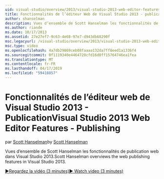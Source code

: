 ```yaml
---
uid: visual-studio/overview/2013/visual-studio-2013-web-editor-features-publishing
title: Fonctionnalités de l’éditeur Web de Visual Studio 2013 - publication | Microsoft Docs
author: shanselman
description: Vues d’ensemble de Scott Hanselman les fonctionnalités de publication web dans Visual Studio 2013.
ms.author: riande
ms.date: 10/17/2013
ms.assetid: 27e27ef7-9c63-4e68-97e7-d943db68290f
msc.legacyurl: /visual-studio/overview/2013/visual-studio-2013-web-editor-features-publishing
msc.type: video
ms.openlocfilehash: 4a7db29869ceb08faaaa132da7ff8eed1a1336f4
ms.sourcegitcommit: 0f1119340e4464720cfd16d0ff15764746ea1fea
ms.translationtype: MT
ms.contentlocale: fr-FR
ms.lasthandoff: 04/17/2019
ms.locfileid: "59418857"
---
```

# <a name="visual-studio-2013-web-editor-features---publishing"></a><span data-ttu-id="95bcd-103">Fonctionnalités de l’éditeur web de Visual Studio 2013 - Publication</span><span class="sxs-lookup"><span data-stu-id="95bcd-103">Visual Studio 2013 Web Editor Features - Publishing</span></span>

<span data-ttu-id="95bcd-104">par [Scott Hanselman](https://github.com/shanselman)</span><span class="sxs-lookup"><span data-stu-id="95bcd-104">by [Scott Hanselman](https://github.com/shanselman)</span></span>

<span data-ttu-id="95bcd-105">Vues d’ensemble de Scott Hanselman les fonctionnalités de publication web dans Visual Studio 2013.</span><span class="sxs-lookup"><span data-stu-id="95bcd-105">Scott Hanselman overviews the web publishing features in Visual Studio 2013.</span></span>

[<span data-ttu-id="95bcd-106">&#9654;Regardez la vidéo (3 minutes)</span><span class="sxs-lookup"><span data-stu-id="95bcd-106">&#9654; Watch video (3 minutes)</span></span>](https://channel9.msdn.com/Blogs/ASP-NET-Site-Videos/visual-studio-2013-web-editor-features-publishing)
